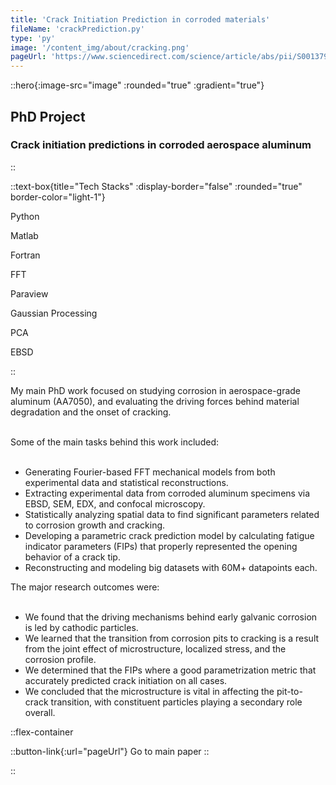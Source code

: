 ```yaml
---
title: 'Crack Initiation Prediction in corroded materials'
fileName: 'crackPrediction.py'
type: 'py'
image: '/content_img/about/cracking.png'
pageUrl: 'https://www.sciencedirect.com/science/article/abs/pii/S0013794419303005'
---
```


::hero{:image-src="image" :rounded="true" :gradient="true"}

## PhD Project
### Crack initiation predictions in corroded aerospace aluminum

::

::text-box{title="Tech Stacks" :display-border="false" :rounded="true" border-color="light-1"}

<div class="grid grid-cols-2 gap-1">
<p>Python</p>
<p>Matlab</p>
<p>Fortran</p>
<p>FFT</p>
<p>Paraview</p>
<p>Gaussian Processing</p>
<p>PCA</p>
<p>EBSD</p>
</div>

::

My main PhD work focused on studying corrosion in aerospace-grade aluminum (AA7050), and evaluating the driving forces behind material degradation and the onset of cracking.
<br></br>

Some of the main tasks behind this work included:
<br></br>

<ul class="mcl-list mcl-list-warning mb-md">
  <li>Generating Fourier-based FFT mechanical models from both experimental data and statistical reconstructions.</li>
  <li>Extracting experimental data from corroded aluminum specimens via EBSD, SEM, EDX, and confocal microscopy.</li>
  <li>Statistically analyzing spatial data to find significant parameters related to corrosion growth and cracking. </li>
  <li class="text-warning">Developing a parametric crack prediction model by calculating fatigue indicator parameters (FIPs) that properly represented the opening behavior of a crack tip.</li>
  <li>Reconstructing and modeling big datasets with 60M+ datapoints each.</li>
</ul>

The major research outcomes were:
<br></br>

<ul class="mcl-list mcl-list-warning mb-md">
  <li>We found that the driving mechanisms behind early galvanic corrosion is led by cathodic particles.</li>
  <li class="text-warning">We learned that the transition from corrosion pits to cracking is a result from the joint effect of microstructure, localized stress, and the corrosion profile.</li>
  <li>We determined that the FIPs where a good parametrization metric that accurately predicted crack initiation on all cases.</li>
  <li class="text-secondary">We concluded that the microstructure is vital in affecting the pit-to-crack transition, with constituent particles playing a secondary role overall.</li>
</ul>

::flex-container

::button-link{:url="pageUrl"}
Go to main paper
::

::
